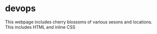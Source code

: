 # devops

This webpage includes cherry blossoms of various sesons and locations.\
This includes HTML and inline CSS
